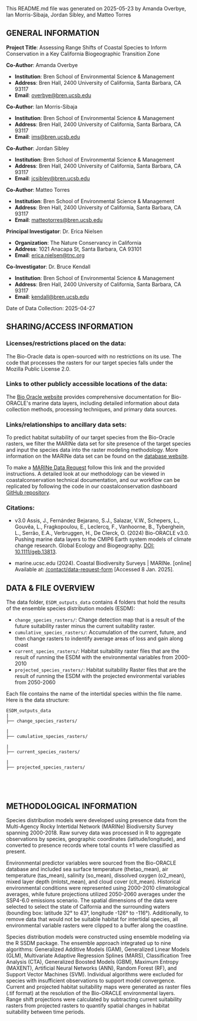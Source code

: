 This README.md file was generated on 2025-05-23 by Amanda Overbye, Ian Morris-Sibaja, Jordan Sibley, and Matteo Torres 

## GENERAL INFORMATION 

**Project Title**: Assessing Range Shifts of Coastal Species to Inform Conservation in a Key California Biogeographic Transition Zone

**Co-Author**: Amanda Overbye
- **Institution**: Bren School of Environmental Science & Management
- **Address**: Bren Hall, 2400 University of California, Santa Barbara, CA 93117
- **Email**: overbye@bren.ucsb.edu

**Co-Author**: Ian Morris-Sibaja
- **Institution**: Bren School of Environmental Science & Management
- **Address**: Bren Hall, 2400 University of California, Santa Barbara, CA 93117
- **Email**: ims@bren.ucsb.edu

**Co-Author**: Jordan Sibley
- **Institution**: Bren School of Environmental Science & Management
- **Address**: Bren Hall, 2400 University of California, Santa Barbara, CA 93117
- **Email**: jcsibley@bren.ucsb.edu

**Co-Author**: Matteo Torres
- **Institution**: Bren School of Environmental Science & Management
- **Address**: Bren Hall, 2400 University of California, Santa Barbara, CA 93117
- **Email**: matteotorres@bren.ucsb.edu

**Principal Investigator**: Dr. Erica Nielsen
- **Organization**: The Nature Conservancy in California
- **Address**: 1021 Anacapa St, Santa Barbara, CA 93101
- **Email**: erica.nielsen@tnc.org

**Co-Investigator**: Dr. Bruce Kendall
- **Institution**: Bren School of Environmental Science & Management
- **Address**: Bren Hall, 2400 University of California, Santa Barbara, CA 93117
- **Email**: kendall@bren.ucsb.edu

Date of Data Collection: 2025-04-27


## SHARING/ACCESS INFORMATION 

### Licenses/restrictions placed on the data:

The Bio-Oracle data is open-sourced with no restrictions on its use. The code that processes the rasters for our target species falls under the Mozilla Public License 2.0.

### Links to other publicly accessible locations of the data:

The [Bio Oracle website](https://www.bio-oracle.org/) provides comprehensive documentation for Bio-ORACLE's marine data layers, including detailed information about data collection methods, processing techniques, and primary data sources.

###  Links/relationships to ancillary data sets:

To predict habitat suitability of our target species from the Bio-Oracle rasters, we filter the MARINe data set for site presence of the target species and input the species data into the raster modeling methodology. More information on the MARINe data set can be found on the [database website](https://marine.ucsc.edu/).

To make a [MARINe Data Request](https://marine.ucsc.edu/explore-the-data/contact/index.html) follow this link and the provided instructions. A detailed look at our methodology can be viewed in coastalconservation technical documentation, and our workflow can be replicated by following the code in our coastalconservation dashboard [GitHub repository](https://github.com/coastalconservation/dashboard). 

### Citations:

- v3.0 Assis, J., Fernández Bejarano, S.J., Salazar, V.W., Schepers, L., Gouvêa, L., Fragkopoulou, E., Leclercq, F., Vanhoorne, B., Tyberghein, L., Serrão, E.A., Verbruggen, H., De Clerck, O. (2024) Bio-ORACLE v3.0. Pushing marine data layers to the CMIP6 Earth system models of climate change research. Global Ecology and Biogeography. [DOI: 10.1111/geb.13813](https://onlinelibrary.wiley.com/doi/abs/10.1111/geb.13813).

-  marine.ucsc.edu (2024). Coastal Biodiversity Surveys | MARINe. [online] Available at: [/contact/data-request-form](https://marine.ucsc.edu/explore-the-data/contact/data-request-form.html) [Accessed 8 Jan. 2025].


## DATA & FILE OVERVIEW 

The data folder, `ESDM_outputs_data` contains 4 folders that hold the results of the ensemble species distribution models (ESDM): 

- `change_species_rasters/`: Change detection map that is a result of the future suitability raster minus the current suitability raster. 
- `cumulative_species_rasters/`: Accumulation of the current, future, and then change rasters to indentify average areas of loss and gain along coast
- `current_species_rasters/`: Habitat suitability raster files that are the result of running the ESDM with the environmental variables from 2000-2010
- `projected_species_rasters/`: Habitat suitability Raster files that are the result of running the ESDM with the projected environmental variables from 2050-2060


Each file contains the name of the intertidal species within the file name. Here is the data structure: 

```
ESDM_outputs_data
|
├── change_species_rasters/

|
├── cumulative_species_rasters/

|
├── current_species_rasters/

|
├── projected_species_rasters/ 





```


## METHODOLOGICAL INFORMATION

Species distribution models were developed using presence data from the Multi-Agency Rocky Intertidal Network (MARINe) Biodiversity Survey spanning 2000-2018. Raw survey data was processed in R to aggregate observations by species, geographic coordinates (latitude/longitude), and converted to presence records where total counts ≥1 were classified as present.

Environmental predictor variables were sourced from the Bio-ORACLE database and included sea surface temperature (thetao_mean), air temperature (tas_mean), salinity (so_mean), dissolved oxygen (o2_mean), mixed layer depth (mlotst_mean), and cloud cover (clt_mean). Historical environmental conditions were represented using 2000-2010 climatological averages, while future projections utilized 2050-2060 averages under the SSP4-6.0 emissions scenario. The spatial dimensions of the data were selected to select the state of Calfornia and the surrounding waters (bounding box: latitude 32° to 43°, longitude -126°  to -116°). Additionally, to remove data that would not be suitable habitat for intertidal species, all environmental variable rasters were clipped to a buffer along the coastline.  

Species distribution models were constructed using ensemble modeling via the R SSDM package. The ensemble approach integrated up to nine algorithms: Generalized Additive Models (GAM), Generalized Linear Models (GLM), Multivariate Adaptive Regression Splines (MARS), Classification Tree Analysis (CTA), Generalized Boosted Models (GBM), Maximum Entropy (MAXENT), Artificial Neural Networks (ANN), Random Forest (RF), and Support Vector Machines (SVM). Individual algorithms were excluded for species with insufficient observations to support model convergence.
Current and projected habitat suitability maps were generated as raster files (.tif format) at the resolution of the Bio-ORACLE environmental layers. Range shift projections were calculated by subtracting current suitability rasters from projected rasters to quantify spatial changes in habitat suitability between time periods.


